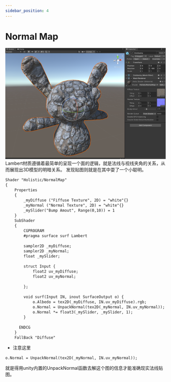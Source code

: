 ```yaml
---
sidebar_position: 4
---
```


# Normal Map

![](./img/4-1.png)
Lambert材质遵循着最简单的呈现一个面的逻辑，就是法线与视线夹角的关系，从而展现出3D模型的明暗关系。
发现贴图则就是在其中耍了一个小聪明。
```shaderlab
Shader "Holistic/NormalMap"
{
    Properties
    {
        _myDiffuse ("Fiffuse Texture", 2D) = "white"{}
        _myNormal ("Normal Texture", 2D) = "white"{}
        _mySlider("Bump Amout", Range(0,10)) = 1
    }
    SubShader
    {
        CGPROGRAM
        #pragma surface surf Lambert

        sampler2D _myDiffuse;
        sampler2D _myNormal;
        float _mySlider;

        struct Input {
            float2 uv_myDiffuse;
            float2 uv_myNormal;

        };

        void surf(Input IN, inout SurfaceOutput o) {
            o.Albedo = tex2D(_myDiffuse, IN.uv_myDiffuse).rgb;
            o.Normal = UnpackNormal(tex2D(_myNormal, IN.uv_myNormal));
            o.Normal *= float3(_mySlider, _mySlider, 1);
        }

      ENDCG
    }
    FallBack "Diffuse"
```

- 注意这里
```shaderlab
o.Normal = UnpackNormal(tex2D(_myNormal, IN.uv_myNormal));
```
就是得用unity内置的UnpackNormal函数去解这个图的信息才能准确现实法线贴图。
